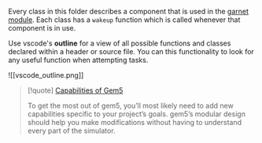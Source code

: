 Every class in this folder describes a component that is used in the [garnet module](https://www.gem5.org/documentation/general_docs/ruby/garnet-2/).
Each class has a `wakeup` function which is called whenever that component is in use.

Use vscode's **outline** for a view of all possible functions and classes declared within a header or source file. You can this functionality to look for any useful function when attempting tasks.

![[vscode_outline.png]]


> [!quote] [Capabilities of Gem5](https://www.gem5.org/documentation/learning_gem5/introduction/#capabilities-out-of-the-box)
> 
> To get the most out of gem5, you’ll most likely need to add new capabilities specific to your project’s goals. gem5’s modular design should help you make modifications without having to understand every part of the simulator.



